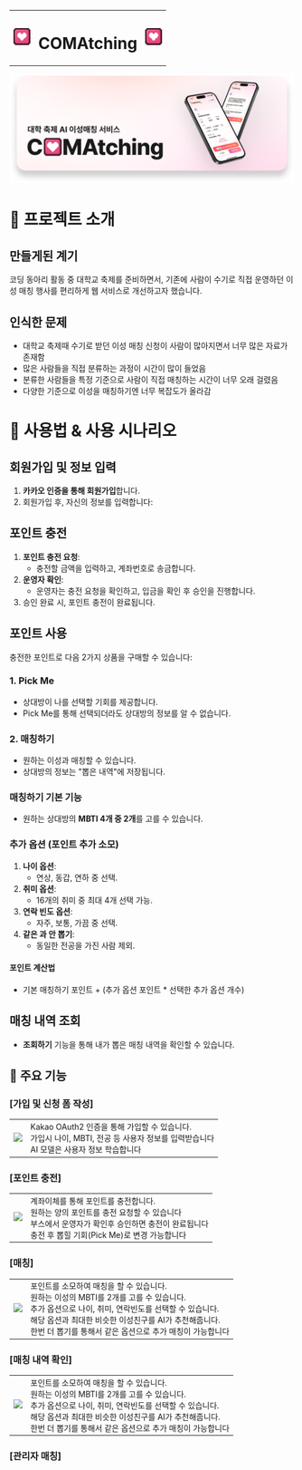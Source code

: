 
<table align="center">
  <tr>
    <td> <img src="https://github.com/COMAtching/.github/blob/main/assets/icon.png?raw=true" width="30px"> </td>
    <td> <h1>COMAtching</h1> </td>
    <td> <img src="https://github.com/COMAtching/.github/blob/main/assets/icon.png?raw=true" width="30px"></td>
  </tr>
</table>
<img src="https://github.com/COMAtching/.github/blob/main/assets/github_banner.png?raw=true" alt="banner_image">
<br>

# 🎈 프로젝트 소개
## 만들게된 계기
코딩 동아리 활동 중 대학교 축제를 준비하면서, 기존에 사람이 수기로 직접 운영하던 이성 매칭 행사를 편리하게 웹 서비스로 개선하고자 했습니다.

## 인식한 문제
 - 대학교 축제때 수기로 받던 이성 매칭 신청이 사람이 많아지면서 너무 많은 자료가 존재함
 - 많은 사람들을 직접 분류하는 과정이 시간이 많이 들었음
 - 분류한 사람들을 특정 기준으로 사람이 직접 매칭하는 시간이 너무 오래 걸렸음
 - 다양한 기준으로 이성을 매칭하기엔 너무 복잡도가 올라감


# 📜 사용법 & 사용 시나리오

## 회원가입 및 정보 입력
1. **카카오 인증을 통해 회원가입**합니다.
2. 회원가입 후, 자신의 정보를 입력합니다:

## 포인트 충전
1. **포인트 충전 요청**:
   - 충전할 금액을 입력하고, 계좌번호로 송금합니다.
2. **운영자 확인**:
   - 운영자는 충전 요청을 확인하고, 입금을 확인 후 승인을 진행합니다.
3. 승인 완료 시, 포인트 충전이 완료됩니다.

## 포인트 사용
충전한 포인트로 다음 2가지 상품을 구매할 수 있습니다:

### 1. **Pick Me**
- 상대방이 나를 선택할 기회를 제공합니다.
- Pick Me를 통해 선택되더라도 상대방의 정보를 알 수 없습니다.

### 2. **매칭하기**
- 원하는 이성과 매칭할 수 있습니다.
- 상대방의 정보는 "뽑은 내역"에 저장됩니다.

### 매칭하기 기본 기능
- 원하는 상대방의 **MBTI 4개 중 2개**를 고를 수 있습니다.

### 추가 옵션 (포인트 추가 소모)
1. **나이 옵션**:
   - 연상, 동갑, 연하 중 선택.
2. **취미 옵션**:
   - 16개의 취미 중 최대 4개 선택 가능.
3. **연락 빈도 옵션**:
   - 자주, 보통, 가끔 중 선택.
4. **같은 과 안 뽑기**:
   - 동일한 전공을 가진 사람 제외.

#### 포인트 계산법
- 기본 매칭하기 포인트 + (추가 옵션 포인트 * 선택한 추가 옵션 개수)

## 매칭 내역 조회
- **조회하기** 기능을 통해 내가 뽑은 매칭 내역을 확인할 수 있습니다.



## 🎈 주요 기능
### [가입 및 신청 폼 작성]
<table>
  <tr>
    <td>
      <img src="https://github.com/COMAtching/.github/blob/main/assets/%EC%BD%94%EB%A7%A4%EC%B9%AD_%EA%B0%80%EC%9E%85.gif?raw=true" width="300">
    </td>
    <td>
      Kakao OAuth2 인증을 통해 가입할 수 있습니다. <br>
      가입시 나이, MBTI, 전공 등 사용자 정보를 입력받습니다 <br>
      AI 모델은 사용자 정보 학습합니다  <br>
    </td>
  </tr>
</table>

### [포인트 충전]
<table>
  <tr>
    <td>
      <img src="https://github.com/COMAtching/.github/blob/main/assets/%EC%82%AC%EC%9A%A9%EC%9E%90_%EC%B6%A9%EC%A0%84.gif?raw=true" width="300">
    </td>
    <td>
      계좌이체를 통해 포인트를 충전합니다. <br>
      원하는 양의 포인트를 충전 요청할 수 있습니다 <br>
      부스에서 운영자가 확인후 승인하면 충전이 완료됩니다 <br>
      충전 후 뽑힐 기회(Pick Me)로 변경 가능합니다
    </td>
  </tr>
</table>

### [매칭]
<table>
  <tr>
    <td>
      <img src="https://github.com/COMAtching/.github/blob/main/assets/%EC%82%AC%EC%9A%A9%EC%9E%90_%EB%A7%A4%EC%B9%AD.gif?raw=true" width="300">
    </td>
    <td>
      포인트를 소모하여 매칭을 할 수 있습니다. <br>
      원하는 이성의 MBTI를 2개를 고를 수 있습니다. <br>
      추가 옵션으로 나이, 취미, 연락빈도를 선택할 수 있습니다.<br>
      해당 옵션과 최대한 비슷한 이성친구를 AI가 추천해줍니다. <br>
      한번 더 뽑기를 통해서 같은 옵션으로 추가 매칭이 가능합니다
    </td>
  </tr>
</table>


### [매칭 내역 확인]

<table>
  <tr>
    <td>
      <img src="https://github.com/COMAtching/.github/blob/main/assets/%EC%82%AC%EC%9A%A9%EC%9E%90_%EB%A7%A4%EC%B9%AD%EB%82%B4%EC%97%AD_%EC%A1%B0%ED%9A%8C.gif?raw=true" width="300">
    </td>
    <td>
      포인트를 소모하여 매칭을 할 수 있습니다. <br>
      원하는 이성의 MBTI를 2개를 고를 수 있습니다. <br>
      추가 옵션으로 나이, 취미, 연락빈도를 선택할 수 있습니다.<br>
      해당 옵션과 최대한 비슷한 이성친구를 AI가 추천해줍니다. <br>
      한번 더 뽑기를 통해서 같은 옵션으로 추가 매칭이 가능합니다
    </td>
  </tr>
</table>





### [관리자 매칭]